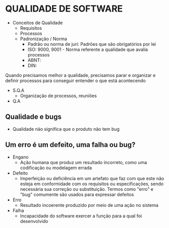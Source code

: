 # QUALIDADE DE SOFTWARE
* Conceitos de Qualidade
  * Requisitos
  * Processos
  * Padronização / Norma
    * Padrão ou norma de juri: Padrões que são obrigatórios por lei
    * ISO: 9000, 9001 - Norma referente a qualidade que avalia processos
    * ABNT:
    * DIN:
      
Quando precisamos melhor a qualidade, precisamos parar e organizar e definir processos para conseguir entender o que está acontecendo

* S.Q.A
  * Organização de processos, reuniões
* Q.A

## Qualidade e bugs
* Qualidade não significa que o produto não tem bug

## Um erro é um defeito, uma falha ou bug?
* Engano
  * Ação humana que produz um resultado incorreto, como uma codificação ou modelagem errada
* Defeito
  * Imperfeição ou deficiência em um artefato que faz com que este não esteja em conformidade com os requisitos ou especificações, sendo necessária sua correção ou substituição. Termos como "erro" e "bug" comumente são usados para expressar defeitos
* Erro
  * Resultado incoerente produzido por meio de uma ação no sistema
* Falha
  * Incapacidade do software exercer a função para a qual foi desenvolvido
